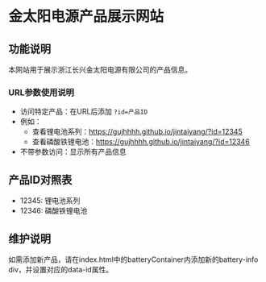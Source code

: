 # 金太阳电源产品展示网站

## 功能说明
本网站用于展示浙江长兴金太阳电源有限公司的产品信息。

### URL参数使用说明
- 访问特定产品：在URL后添加 `?id=产品ID` 
- 例如：
  - 查看锂电池系列：https://gujhhhh.github.io/jintaiyang/?id=12345
  - 查看磷酸铁锂电池：https://gujhhhh.github.io/jintaiyang/?id=12346
- 不带参数访问：显示所有产品信息

## 产品ID对照表
- 12345: 锂电池系列
- 12346: 磷酸铁锂电池

## 维护说明
如需添加新产品，请在index.html中的batteryContainer内添加新的battery-info div，并设置对应的data-id属性。 